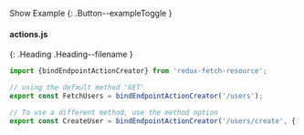 
Show Example
{: .Button--exampleToggle }

<div markdown="1" >

#### actions.js
{: .Heading .Heading--filename }

~~~ javascript
import {bindEndpointActionCreator} from 'redux-fetch-resource';

// using the default method 'GET'
export const FetchUsers = bindEndpointActionCreator('/users');

// To use a different method, use the method option
export const CreateUser = bindEndpointActionCreator('/users/create', { method: 'PUT' });
~~~

</div>
